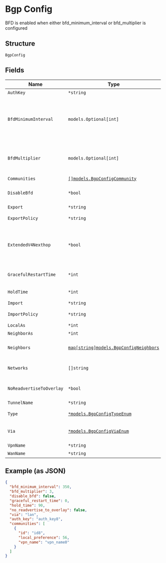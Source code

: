 
# Bgp Config

BFD is enabled when either bfd_minimum_interval or bfd_multiplier is configured

## Structure

`BgpConfig`

## Fields

| Name | Type | Tags | Description |
|  --- | --- | --- | --- |
| `AuthKey` | `*string` | Optional | - |
| `BfdMinimumInterval` | `models.Optional[int]` | Optional | when bfd_multiplier is configured alone. Default:<br><br>* 1000 if `type`==`external`<br>* 350 `type`==`internal`<br>**Default**: `350`<br>**Constraints**: `>= 1`, `<= 255000` |
| `BfdMultiplier` | `models.Optional[int]` | Optional | when bfd_minimum_interval_is_configured alone<br>**Default**: `3`<br>**Constraints**: `>= 1`, `<= 255` |
| `Communities` | [`[]models.BgpConfigCommunity`](../../doc/models/bgp-config-community.md) | Optional | - |
| `DisableBfd` | `*bool` | Optional | BFD provides faster path failure detection and is enabled by default<br>**Default**: `false` |
| `Export` | `*string` | Optional | - |
| `ExportPolicy` | `*string` | Optional | default export policies if no per-neighbor policies defined |
| `ExtendedV4Nexthop` | `*bool` | Optional | by default, either inet/net6 unicast depending on neighbor IP family (v4 or v6)<br>for v6 neighbors, to exchange v4 nexthop, which allows dual-stack support, enable this |
| `GracefulRestartTime` | `*int` | Optional | `0` means disable<br>**Default**: `0`<br>**Constraints**: `>= 0`, `<= 4095` |
| `HoldTime` | `*int` | Optional | **Default**: `90`<br>**Constraints**: `>= 0`, `<= 65535` |
| `Import` | `*string` | Optional | - |
| `ImportPolicy` | `*string` | Optional | default import policies if no per-neighbor policies defined |
| `LocalAs` | `*int` | Optional | - |
| `NeighborAs` | `*int` | Optional | - |
| `Neighbors` | [`map[string]models.BgpConfigNeighbors`](../../doc/models/bgp-config-neighbors.md) | Optional | if per-neighbor as is desired. Property key is the neighbor address |
| `Networks` | `[]string` | Optional | if `type`!=`external`or `via`==`wan`networks where we expect BGP neighbor to connect to/from |
| `NoReadvertiseToOverlay` | `*bool` | Optional | by default, we'll re-advertise all learned BGP routers toward overlay<br>**Default**: `false` |
| `TunnelName` | `*string` | Optional | if `type`==`tunnel` |
| `Type` | [`*models.BgpConfigTypeEnum`](../../doc/models/bgp-config-type-enum.md) | Optional | enum: `external`, `internal`<br>**Constraints**: *Minimum Length*: `1` |
| `Via` | [`*models.BgpConfigViaEnum`](../../doc/models/bgp-config-via-enum.md) | Optional | network name. enum: `lan`, `tunnel`, `vpn`, `wan`<br>**Default**: `"lan"` |
| `VpnName` | `*string` | Optional | - |
| `WanName` | `*string` | Optional | if `via`==`wan` |

## Example (as JSON)

```json
{
  "bfd_minimum_interval": 350,
  "bfd_multiplier": 3,
  "disable_bfd": false,
  "graceful_restart_time": 0,
  "hold_time": 90,
  "no_readvertise_to_overlay": false,
  "via": "lan",
  "auth_key": "auth_key8",
  "communities": [
    {
      "id": "id8",
      "local_preference": 56,
      "vpn_name": "vpn_name0"
    }
  ]
}
```

